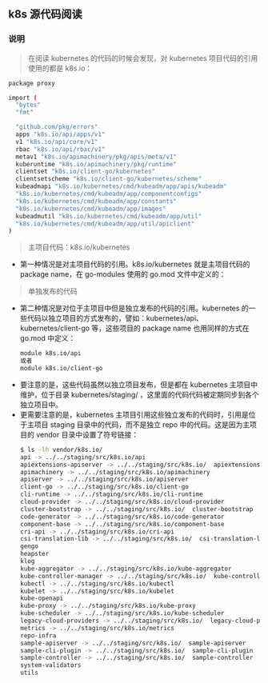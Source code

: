 ## k8s 源代码阅读
### 说明
> 在阅读 kubernetes 的代码的时候会发现，对 kubernetes 项目代码的引用使用的都是 k8s.io：
  ```bash
  package proxy
  
  import (
  	"bytes"
  	"fmt"

  	"github.com/pkg/errors"
  	apps "k8s.io/api/apps/v1"
  	v1 "k8s.io/api/core/v1"
  	rbac "k8s.io/api/rbac/v1"
  	metav1 "k8s.io/apimachinery/pkg/apis/meta/v1"
  	kuberuntime "k8s.io/apimachinery/pkg/runtime"
  	clientset "k8s.io/client-go/kubernetes"
  	clientsetscheme "k8s.io/client-go/kubernetes/scheme"
  	kubeadmapi "k8s.io/kubernetes/cmd/kubeadm/app/apis/kubeadm"
  	"k8s.io/kubernetes/cmd/kubeadm/app/componentconfigs"
  	"k8s.io/kubernetes/cmd/kubeadm/app/constants"
  	"k8s.io/kubernetes/cmd/kubeadm/app/images"
  	kubeadmutil "k8s.io/kubernetes/cmd/kubeadm/app/util"
  	"k8s.io/kubernetes/cmd/kubeadm/app/util/apiclient"
  )
  ```
> 主项目代码：k8s.io/kubernetes
  - 第一种情况是对主项目代码的引用。k8s.io/kubernetes 就是主项目代码的 package name，在 go-modules 使用的 go.mod 文件中定义的：
> 单独发布的代码
  - 第二种情况是对位于主项目中但是独立发布的代码的引用。kubernetes 的一些代码以独立项目的方式发布的，譬如：kubernetes/api、kubernetes/client-go 等，这些项目的 package name 也用同样的方式在 go.mod 中定义：
    ```bash
    module k8s.io/api
    或者
    module k8s.io/client-go
    ```
  - 要注意的是，这些代码虽然以独立项目发布，但是都在 kubernetes 主项目中维护，位于目录 kubernetes/staging/ ，这里面的代码代码被定期同步到各个独立项目中。
  - 更需要注意的是，kubernetes 主项目引用这些独立发布的代码时，引用是位于主项目 staging 目录中的代码，而不是独立 repo 中的代码。这是因为主项目的 vendor 目录中设置了符号链接：
    ```bash
    $ ls -lh vendor/k8s.io/
    api -> ../../staging/src/k8s.io/api
    apiextensions-apiserver -> ../../staging/src/k8s.io/  apiextensions-apiserver
    apimachinery -> ../../staging/src/k8s.io/apimachinery
    apiserver -> ../../staging/src/k8s.io/apiserver
    client-go -> ../../staging/src/k8s.io/client-go
    cli-runtime -> ../../staging/src/k8s.io/cli-runtime
    cloud-provider -> ../../staging/src/k8s.io/cloud-provider
    cluster-bootstrap -> ../../staging/src/k8s.io/  cluster-bootstrap
    code-generator -> ../../staging/src/k8s.io/code-generator
    component-base -> ../../staging/src/k8s.io/component-base
    cri-api -> ../../staging/src/k8s.io/cri-api
    csi-translation-lib -> ../../staging/src/k8s.io/  csi-translation-lib
    gengo
    heapster
    klog
    kube-aggregator -> ../../staging/src/k8s.io/kube-aggregator
    kube-controller-manager -> ../../staging/src/k8s.io/  kube-controller-manager
    kubectl -> ../../staging/src/k8s.io/kubectl
    kubelet -> ../../staging/src/k8s.io/kubelet
    kube-openapi
    kube-proxy -> ../../staging/src/k8s.io/kube-proxy
    kube-scheduler -> ../../staging/src/k8s.io/kube-scheduler
    legacy-cloud-providers -> ../../staging/src/k8s.io/  legacy-cloud-providers
    metrics -> ../../staging/src/k8s.io/metrics
    repo-infra
    sample-apiserver -> ../../staging/src/k8s.io/  sample-apiserver
    sample-cli-plugin -> ../../staging/src/k8s.io/  sample-cli-plugin
    sample-controller -> ../../staging/src/k8s.io/  sample-controller
    system-validators
    utils
    ```
